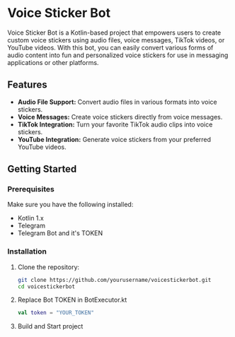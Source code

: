 # Voice Sticker Bot

Voice Sticker Bot is a Kotlin-based project that empowers users to create custom voice stickers using audio files, voice messages, TikTok videos, or YouTube videos. With this bot, you can easily convert various forms of audio content into fun and personalized voice stickers for use in messaging applications or other platforms.

## Features

- **Audio File Support:** Convert audio files in various formats into voice stickers.
- **Voice Messages:** Create voice stickers directly from voice messages.
- **TikTok Integration:** Turn your favorite TikTok audio clips into voice stickers.
- **YouTube Integration:** Generate voice stickers from your preferred YouTube videos.

## Getting Started

### Prerequisites

Make sure you have the following installed:

- Kotlin 1.x
- Telegram
- Telegram Bot and it's TOKEN
### Installation

1. Clone the repository:

   ```bash
   git clone https://github.com/yourusername/voicestickerbot.git
   cd voicestickerbot
   ```
2. Replace Bot TOKEN in BotExecutor.kt
   ```Kotlin
   val token = "YOUR_TOKEN"
   ```
3. Build and Start project
